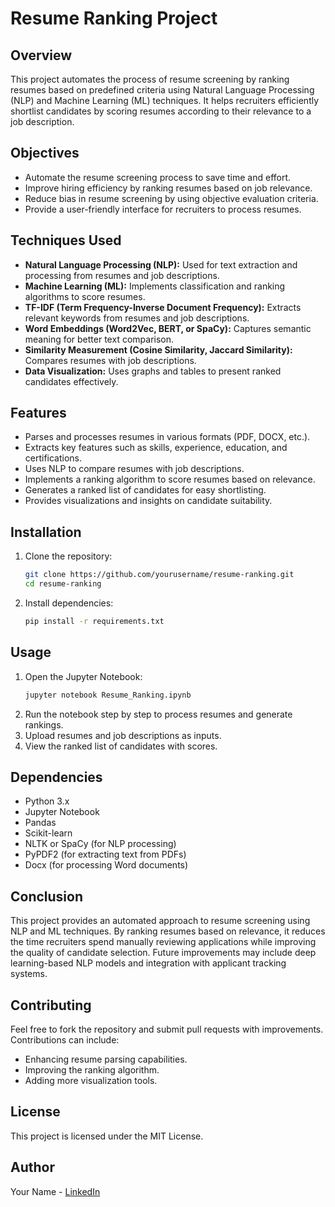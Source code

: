 # Resume Ranking Project

## Overview
This project automates the process of resume screening by ranking resumes based on predefined criteria using Natural Language Processing (NLP) and Machine Learning (ML) techniques. It helps recruiters efficiently shortlist candidates by scoring resumes according to their relevance to a job description.

## Objectives
- Automate the resume screening process to save time and effort.
- Improve hiring efficiency by ranking resumes based on job relevance.
- Reduce bias in resume screening by using objective evaluation criteria.
- Provide a user-friendly interface for recruiters to process resumes.

## Techniques Used
- **Natural Language Processing (NLP):** Used for text extraction and processing from resumes and job descriptions.
- **Machine Learning (ML):** Implements classification and ranking algorithms to score resumes.
- **TF-IDF (Term Frequency-Inverse Document Frequency):** Extracts relevant keywords from resumes and job descriptions.
- **Word Embeddings (Word2Vec, BERT, or SpaCy):** Captures semantic meaning for better text comparison.
- **Similarity Measurement (Cosine Similarity, Jaccard Similarity):** Compares resumes with job descriptions.
- **Data Visualization:** Uses graphs and tables to present ranked candidates effectively.

## Features
- Parses and processes resumes in various formats (PDF, DOCX, etc.).
- Extracts key features such as skills, experience, education, and certifications.
- Uses NLP to compare resumes with job descriptions.
- Implements a ranking algorithm to score resumes based on relevance.
- Generates a ranked list of candidates for easy shortlisting.
- Provides visualizations and insights on candidate suitability.

## Installation
1. Clone the repository:
   ```sh
   git clone https://github.com/yourusername/resume-ranking.git
   cd resume-ranking
   ```
2. Install dependencies:
   ```sh
   pip install -r requirements.txt
   ```

## Usage
1. Open the Jupyter Notebook:
   ```sh
   jupyter notebook Resume_Ranking.ipynb
   ```
2. Run the notebook step by step to process resumes and generate rankings.
3. Upload resumes and job descriptions as inputs.
4. View the ranked list of candidates with scores.

## Dependencies
- Python 3.x
- Jupyter Notebook
- Pandas
- Scikit-learn
- NLTK or SpaCy (for NLP processing)
- PyPDF2 (for extracting text from PDFs)
- Docx (for processing Word documents)

## Conclusion
This project provides an automated approach to resume screening using NLP and ML techniques. By ranking resumes based on relevance, it reduces the time recruiters spend manually reviewing applications while improving the quality of candidate selection. Future improvements may include deep learning-based NLP models and integration with applicant tracking systems.

## Contributing
Feel free to fork the repository and submit pull requests with improvements. Contributions can include:
- Enhancing resume parsing capabilities.
- Improving the ranking algorithm.
- Adding more visualization tools.

## License
This project is licensed under the MIT License.

## Author
Your Name - [LinkedIn](https://www.linkedin.com/in/yourprofile)
